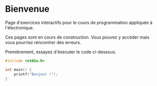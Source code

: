 # Bienvenue

Page d'exercices interactifs pour le cours de programmation appliquée à l'électronique.

Ces pages sont en cours de construction. Vous pouvez y accéder mais vous pourriez rencontrer des erreurs.

Premièrement, essayez d'éxecuter le code ci-dessous.

```C runnable
#include <stdio.h>

int main() {
	printf("Bonjour !");
}

```
